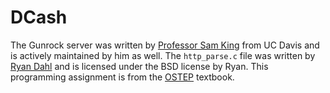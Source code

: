 # DCash

The Gunrock server was written by [Professor Sam King](https://bob.cs.ucdavis.edu) from UC Davis and is actively maintained by him as well. The `http_parse.c` file was written by [Ryan Dahl](https://github.com/ry) and is licensed under the BSD license by Ryan. This programming assignment is from the [OSTEP](http://ostep.org) textbook.

